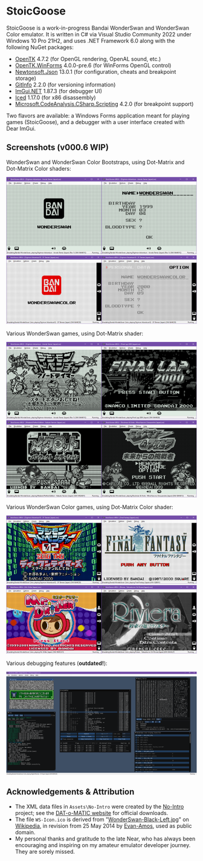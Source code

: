 # StoicGoose
StoicGoose is a work-in-progress Bandai WonderSwan and WonderSwan Color emulator. It is written in C# via Visual Studio Community 2022 under Windows 10 Pro 21H2, and uses .NET Framework 6.0 along with the following NuGet packages:

* [OpenTK](https://www.nuget.org/packages/OpenTK) 4.7.2 (for OpenGL rendering, OpenAL sound, etc.)
* [OpenTK.WinForms](https://www.nuget.org/packages/OpenTK.WinForms) 4.0.0-pre.6 (for WinForms OpenGL control)
* [Newtonsoft.Json](https://www.nuget.org/packages/Newtonsoft.Json) 13.0.1 (for configuration, cheats and breakpoint storage)
* [GitInfo](https://www.nuget.org/packages/GitInfo) 2.2.0 (for versioning information)
* [ImGui.NET](https://www.nuget.org/packages/ImGui.NET) 1.87.3 (for debugger UI)
* [Iced](https://www.nuget.org/packages/Iced) 1.17.0 (for x86 disassembly)
* [Microsoft.CodeAnalysis.CSharp.Scripting](https://www.nuget.org/packages/Microsoft.CodeAnalysis.CSharp.Scripting) 4.2.0 (for breakpoint support)

Two flavors are available: a Windows Forms application meant for playing games (StoicGoose), and a debugger with a user interface created with Dear ImGui.

## Screenshots (v000.6 WIP)
WonderSwan and WonderSwan Color Bootstraps, using Dot-Matrix and Dot-Matrix Color shaders:

<img src="https://raw.githubusercontent.com/xdanieldzd/StoicGoose/master/Screenshots/WS-Bootstrap-Logo.png" alt="Screenshot Bootstraps 1" width="50%"><img src="https://raw.githubusercontent.com/xdanieldzd/StoicGoose/master/Screenshots/WS-Bootstrap-Menu.png" alt="Screenshot Bootstraps 2" width="50%"><img src="https://raw.githubusercontent.com/xdanieldzd/StoicGoose/master/Screenshots/WSC-Bootstrap-Logo.png" alt="Screenshot Bootstraps 3" width="50%"><img src="https://raw.githubusercontent.com/xdanieldzd/StoicGoose/master/Screenshots/WSC-Bootstrap-Menu.png" alt="Screenshot Bootstraps 4" width="50%">

Various WonderSwan games, using Dot-Matrix shader:

<img src="https://raw.githubusercontent.com/xdanieldzd/StoicGoose/master/Screenshots/WS-DigiAnodeTamer.png" alt="Screenshot WS Games 1" width="50%"><img src="https://raw.githubusercontent.com/xdanieldzd/StoicGoose/master/Screenshots/WS-FinalLap2000.png" alt="Screenshot WS Games 2" width="50%"><img src="https://raw.githubusercontent.com/xdanieldzd/StoicGoose/master/Screenshots/WS-MedarotKabuto.png" alt="Screenshot WS Games 3" width="50%"><img src="https://raw.githubusercontent.com/xdanieldzd/StoicGoose/master/Screenshots/WS-RockmanForte.png" alt="Screenshot WS Games 4" width="50%">

Various WonderSwan Color games, using Dot-Matrix Color shader:

<img src="https://raw.githubusercontent.com/xdanieldzd/StoicGoose/master/Screenshots/WSC-DigiD1Tamers.png" alt="Screenshot WSC Games 1" width="50%"><img src="https://raw.githubusercontent.com/xdanieldzd/StoicGoose/master/Screenshots/WSC-FinalFantasy.png" alt="Screenshot WSC Games 2" width="50%"><img src="https://raw.githubusercontent.com/xdanieldzd/StoicGoose/master/Screenshots/WSC-MrDriller.png" alt="Screenshot WSC Games 3" width="50%"><img src="https://raw.githubusercontent.com/xdanieldzd/StoicGoose/master/Screenshots/WSC-Riviera.png" alt="Screenshot WSC Games 4" width="50%">

Various debugging features (**outdated!**):

<img src="https://raw.githubusercontent.com/xdanieldzd/StoicGoose/master/Screenshots/Debugger.png" alt="Screenshot Debugger">

## Acknowledgements & Attribution
* The XML data files in `Assets\No-Intro` were created by the [No-Intro](http://www.no-intro.org) project; see the [DAT-o-MATIC website](https://datomatic.no-intro.org) for official downloads.
* The file `WS-Icon.ico` is derived from "[WonderSwan-Black-Left.jpg](https://en.wikipedia.org/wiki/File:WonderSwan-Black-Left.jpg)" on [Wikipedia](https://en.wikipedia.org), in revision from 25 May 2014 by [Evan-Amos](https://commons.wikimedia.org/wiki/User:Evan-Amos), used as public domain.
* My personal thanks and gratitude to the late Near, who has always been encouraging and inspiring on my amateur emulator developer journey. They are sorely missed.
